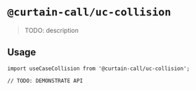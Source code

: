 # `@curtain-call/uc-collision`

> TODO: description

## Usage

```
import useCaseCollision from '@curtain-call/uc-collision';

// TODO: DEMONSTRATE API
```
